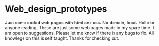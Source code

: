 # Web_design_prototypes
Just some coded web pages with html and css. No domain, local. 
Hello to anyone reading, 
These are just some web pages made in my spare time. I am open to suggestions. Please let me know if there is any bugs to fix. All knowlege on this is self taught. Thanks for checking out.
